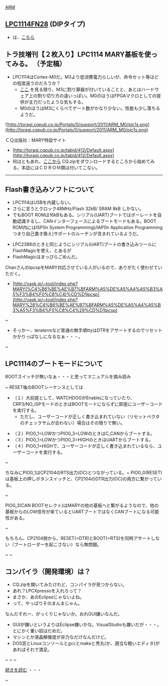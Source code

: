 ﻿[ARM](ARM.md) 

## [LPC1114FN28](LPC1114FN28.md) (DIPタイプ)

- は、[こちら](LPC1114FN28.md) 

<!-- dummy comment line for breaking list -->

## トラ技増刊【２枚入り】LPC1114 MARY基板を使ってみる。 （予定稿）

- LPC1114はCortex-M0だ。M3より低消費電力らしいが、命令セット等はどの程度違うのだろうか？
    - [ここ](http://www.jp.arm.com/event/pdf/et2009/et2009-4.pdf) を見る限り、M3に割り算器が付いていることと、あとはハードウェア上の割り切り方の違いっぽい。M0のほうはFPGAマクロとしての提供が主力だったような気もする。
    - M0のほうはM3にくらべてゲート数がかなり少ない。性能も少し落ちるようだ。

<!-- dummy comment line for breaking list -->

![http://toragi.cqpub.co.jp/Portals/0/support/2011/ARM_M0/pic1s.png](http://toragi.cqpub.co.jp/Portals/0/support/2011/ARM_M0/pic1s.png) 

ＣＱ出版社：MARY特設サイト
- [http://toragi.cqpub.co.jp/tabid/412/Default.aspx](http://toragi.cqpub.co.jp/tabid/412/Default.aspx) 
- 何はともあれ、[ここから](http://toragi.cqpub.co.jp/tabid/433/Default.aspx) CQ.zipをダウンロードするところから始めてみる。本誌にはＣＤＲＯＭ類は付いてこない。

<!-- dummy comment line for breaking list -->



- - - -
## Flash書き込みソフトについて

- LPC1114はUSBを内蔵しない。
- さらに言うとクロック48MHz/Flash 32kB/ SRAM 8kB しかない。
- でもBOOT ROMは16kBもある。シリアル(UART)ブートではボーレートを自動認識するし、CANインターフェースによるブートモードもある。BOOT ROM内にはISP(In System Programming)/IAP(In Application Programmingつまり自己書き換え)サポートのルーチンが含まれているようだ。

<!-- dummy comment line for breaking list -->


- LPC2388のときと同じようにシリアル(UART)ブートの書き込みツールにFlashMagicを使え、とあるが
- FlashMagicはまっぴらごめんだ。

<!-- dummy comment line for breaking list -->

ChanさんのlpcspをMARY対応させている人がいるので、ありがたく使わせていただく。
- [http://yask.jp/~tool/index.php?MARY(%C4%B6%BE%AE%B7%BFARM%A5%DE%A5%A4%A5%B3%A5%F3%B4%F0%C8%C4)%CD%D1lpcsp](http://yask.jp/~tool/index.php?MARY%28%C4%B6%BE%AE%B7%BFARM%A5%DE%A5%A4%A5%B3%A5%F3%B4%F0%C8%C4%29%CD%D1lpcsp) 

<!-- dummy comment line for breaking list -->

~
- そっかー、teratermなど普通の無手順ttyはDTRをアサートするのでリセットかかりっぱなしになるなぁ・・・。

<!-- dummy comment line for breaking list -->

~
## LPC1114のブートモードについて
BOOTスイッチが無いなぁ・・・と思ってマニュアルを摘み読み

~
RESET後のBOOTシーケンスとしては
- （１）大前提として、WATCHDOGがEnableになっていたり、CRP3/NO_ISPモードのときはBOOTモードにならずに即座にユーザーコードを実行する。
    - ただし、ユーザーコードが正しく書き込まれていない（リセットベクタのチェックサムが合わない）場合はその限りで無い。

<!-- dummy comment line for breaking list -->

- （２）PIO0_1=LOWかつPIO0_3=LOWのときはC_CANからブートする。
- （３）PIO0_1=LOWかつPIO0_3=HIGHのときはUARTからブートする。
- （４）PIO0_1=HIGHで、ユーザーコードが正しく書き込まれているなら、ユーザーコードを実行する。

<!-- dummy comment line for breaking list -->

~

ちなみにPIO0_1はCP2104のRTS出力(OC)とつながっている。~
PIO0_0(RESET)は基板上の押しボタンスイッチと、CP2104のDTR出力(OC)の両方に繋がっている。

~

PIO0_3(CAN BOOTセレクト)はMARYの他の基板へと繋がるようなので、他の基板からのLOW信号が来ているとUARTブートではなくCANブートになる可能性がある。

~

もちろん、CP2104側から、RESET(=DTR)とBOOT(=RTS)を同時アサートしない（ブートローダーを起こさない）なら無問題。

~
~
## コンパイラ（開発環境）は？
- CQ.zipを開いてみたけれど、コンパイラが見つからない。
- あれ？LPCXpressoを入れろって？
- まさか、あのEclipseじゃないよね。
- って、やっぱりそのまんまじゃん。

<!-- dummy comment line for breaking list -->

なんだそれー、がっくりじゃないか。おれGUI嫌いなんだ。
- GUIが嫌いというよりはEclipse嫌いかな。VisualStudioも嫌いだが・・・。とにかく重い奴はだめだ。
- マシンとか液晶解像度が非力なだけなんだけど。
- DOS窓とLinuxコンソールとgccとmakeと秀丸(か、適当な軽いエディタ)があればそれで満足。

<!-- dummy comment line for breaking list -->

~
~
~

[続きを読む](2011-11.md) ・・・

~

